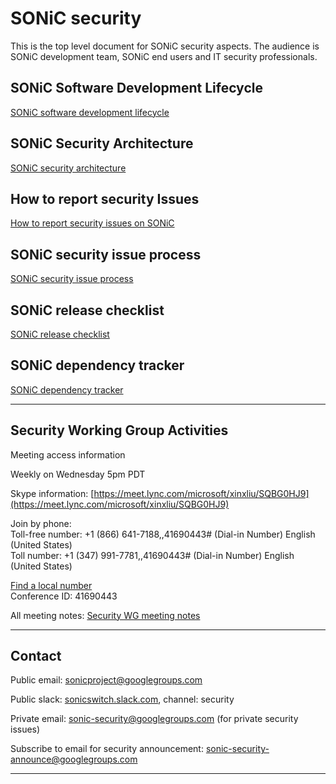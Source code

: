 # SONiC security
This is the top level document for SONiC security aspects. The audience is SONiC development team, SONiC end users and IT security professionals.

## SONiC Software Development Lifecycle
[SONiC software development lifecycle](https://github.com/zhenggen-xu/sonic-security/blob/master/sonic-software-development-lifecycle.md)

## SONiC Security Architecture
[SONiC security architecture](https://github.com/zhenggen-xu/sonic-security/blob/master/sonic-security-architecture.md)

## How to report security Issues
[How to report security issues on SONiC](https://github.com/zhenggen-xu/sonic-security/blob/master/sonic-report-security-issues.md)

## SONiC security issue process
[SONiC security issue process](https://github.com/zhenggen-xu/sonic-security/blob/master/sonic-security-issue-process.md)

## SONiC release checklist
[SONiC release checklist](https://github.com/zhenggen-xu/sonic-security/blob/master/sonic-release-checklist.md)

## SONiC dependency tracker
[SONiC dependency tracker](https://github.com/zhenggen-xu/sonic-security/blob/master/sonic-dependency-track.md)

***
## Security Working Group Activities

Meeting access information 

Weekly on Wednesday 5pm PDT 

Skype information:
[https://meet.lync.com/microsoft/xinxliu/SQBG0HJ9](https://meet.lync.com/microsoft/xinxliu/SQBG0HJ9)

Join by phone:  
Toll-free number: +1 (866) 641-7188,,41690443# (Dial-in Number)     English (United States)  
Toll number:      +1 (347) 991-7781,,41690443# (Dial-in Number)     English (United States)  

[Find a local number](https://dialin.lync.com/48b4c613-cc67-4825-8175-29628d9715e5?id=41690443)  
Conference ID: 41690443


All meeting notes: 
[Security WG meeting notes](https://docs.google.com/document/d/1VvbFkXovfwTQiG8WCzN8bZb5_4mOlWQymC8NeHZ0q5Q/edit?usp=sharing)
***
## Contact
Public email: sonicproject@googlegroups.com

Public slack: [sonicswitch.slack.com](sonicswitch.slack.com), channel: security

Private email: [sonic-security@googlegroups.com](sonic-security@googlegroups.com)
(for private security issues)
 
Subscribe to email for security announcement: [sonic-security-announce@googlegroups.com](https://groups.google.com/forum/#!forum/sonic-security-announce)
***
